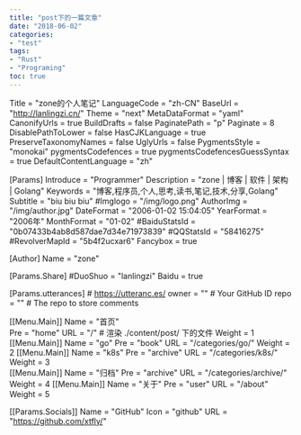 ```yaml
---
title: "post下的一篇文章"
date: "2018-06-02"
categories:
- "test"
tags:
- "Rust"
- "Programing"
toc: true
---
```


Title =  "zone的个人笔记"
LanguageCode = "zh-CN"
BaseUrl = "http://lanlingzi.cn/"
Theme =  "next"
MetaDataFormat =  "yaml"
CanonifyUrls =  true
BuildDrafts =  false
PaginatePath =  "p"
Paginate = 8
DisablePathToLower =  false
HasCJKLanguage = true
PreserveTaxonomyNames = false
UglyUrls = false
PygmentsStyle = "monokai"
pygmentsCodefences = true
pygmentsCodefencesGuessSyntax = true
DefaultContentLanguage = "zh"

[Params]
  Introduce = "Programmer"
  Description = "zone | 博客 | 软件 | 架构 | Golang"
  Keywords =  "博客,程序员,个人,思考,读书,笔记,技术,分享,Golang"
  Subtitle = "biu biu biu"
  #Imglogo = "/img/logo.png"
  AuthorImg = "/img/author.jpg"
  DateFormat = "2006-01-02 15:04:05"
  YearFormat = "2006年"
  MonthFormat = "01-02"
  #BaiduStatsId = "0b07433b4ab8d587dae7d34e71973839"
  #QQStatsId = "58416275"
  #RevolverMapId = "5b4f2ucxar6"
  Fancybox = true


[Author]
  Name = "zone"

[Params.Share]
  #DuoShuo = "lanlingzi"
  Baidu = true

[Params.utterances]  # https://utteranc.es/
  owner = ""         # Your GitHub ID
  repo = ""          # The repo to store comments


[[Menu.Main]]
  Name = "首页"  
  Pre = "home"
  URL = "/"     # 渲染 ./content/post/ 下的文件
  Weight = 1
[[Menu.Main]]
  Name = "go"
  Pre = "book"
  URL = "/categories/go/"
  Weight = 2
[[Menu.Main]]
  Name = "k8s"
  Pre = "archive"
  URL = "/categories/k8s/"
  Weight = 3   
[[Menu.Main]]
  Name = "归档"
  Pre = "archive"
  URL = "/categories/archive/"
  Weight = 4 
[[Menu.Main]]
  Name = "关于"
  Pre = "user"
  URL = "/about"
  Weight = 5

[[Params.Socials]]
  Name = "GitHub"
  Icon = "github"
  URL = "https://github.com/xtfly/"

